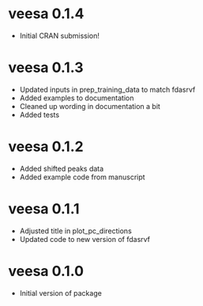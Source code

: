 # veesa 0.1.4

- Initial CRAN submission!

# veesa 0.1.3

- Updated inputs in prep_training_data to match fdasrvf
- Added examples to documentation
- Cleaned up wording in documentation a bit
- Added tests

# veesa 0.1.2

- Added shifted peaks data
- Added example code from manuscript

# veesa 0.1.1

- Adjusted title in plot_pc_directions
- Updated code to new version of fdasrvf

# veesa 0.1.0

- Initial version of package
